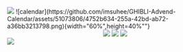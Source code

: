 <img src="https://capsule-render.vercel.app/api?type=Waving&color=121922&fontColor=fff&width=100&height=200&section=header&text=GHIBLI%20Advend%20Calendar&fontSize=30&section=header" />
![calendar](https://github.com/imsuhee/GHIBLI-Advend-Calendar/assets/51073806/4752b634-255a-42bd-ab72-a36bb3213798.png){width="60%",height=40%""}

<div align="center">
	<img src="https://img.shields.io/badge/Java-007396?style=flat&logo=Java&logoColor=white" />
	<img src="https://img.shields.io/badge/HTML5-E34F26?style=flat&logo=HTML5&logoColor=white" />
	<img src="https://img.shields.io/badge/CSS3-1572B6?style=flat&logo=CSS3&logoColor=white" />
</div>
<img src="https://capsule-render.vercel.app/api?type=Soft&color=A0A3A7&fontColor=fff&width=100%&height=200&section=footer&text=footer&fontSize=30&section=header" />
